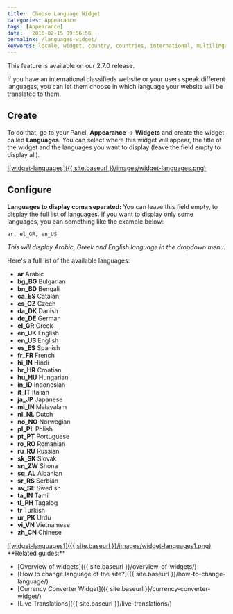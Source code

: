 ```yaml
---
title:  Choose Language Widget
categories: Appearance
tags: [Appearance]
date:   2016-02-15 09:56:58
permalink: /languages-widget/
keywords: locale, widget, country, countries, international, multilingual, change language, sidebar
---
```

<div class="alert alert-warning">
<strong><i class="glyphicon glyphicon-warning-sign"></i> </strong> This feature is available on our 2.7.0 release.
</div>

If you have an international classifieds website or your users speak different languages, you can let them choose in which language your website will be translated to them.

## Create

To do that, go to your Panel, **Appearance** -> **Widgets** and create the widget called **Languages**. You can select where this widget will appear, the title of the widget and the languages you want to display (leave the field empty to display all).

<a href="{{ site.baseurl }}/images/widget-languages.png" class="thumbnail gallery-item" data-gallery>
![widget-languages]({{ site.baseurl }}/images/widget-languages.png)
</a>

## Configure

**Languages to display coma separated:** You can leave this field empty, to display the full list of languages. If you want to display only some languages, you can something like the example below:

    ar, el_GR, en_US

_This will display Arabic, Greek and English language in the dropdown menu._

Here's a full list of the available languages:

+ **ar** Arabic
+ **bg_BG** Bulgarian
+ **bn_BD** Bengali
+ **ca_ES** Catalan
+ **cs_CZ** Czech
+ **da_DK** Danish
+ **de_DE** German
+ **el_GR** Greek
+ **en_UK** English
+ **en_US** English
+ **es_ES** Spanish
+ **fr_FR** French
+ **hi_IN** Hindi
+ **hr_HR** Croatian
+ **hu_HU** Hungarian
+ **in_ID** Indonesian
+ **it_IT** Italian
+ **ja_JP** Japanese
+ **ml_IN** Malayalam
+ **nl_NL** Dutch
+ **no_NO** Norwegian
+ **pl_PL** Polish
+ **pt_PT** Portuguese
+ **ro_RO** Romanian
+ **ru_RU** Russian
+ **sk_SK** Slovak
+ **sn_ZW** Shona
+ **sq_AL** Albanian
+ **sr_RS** Serbian
+ **sv_SE** Swedish
+ **ta_IN** Tamil
+ **tl_PH** Tagalog
+ **tr** Turkish
+ **ur_PK** Urdu
+ **vi_VN** Vietnamese
+ **zh_CN** Chinese


<a href="{{ site.baseurl }}/images/widget-languages1.png" class="thumbnail gallery-item" data-gallery>
![widget-languages1]({{ site.baseurl }}/images/widget-languages1.png)
</a>

<br>
**Related guides:**

* [Overview of widgets]({{ site.baseurl }}/overview-of-widgets/)
* [How to change language of the site?]({{ site.baseurl }}/how-to-change-language/)
* [Currency Converter Widget]({{ site.baseurl }}/currency-converter-widget/)
* [Live Translations]({{ site.baseurl }}/live-translations/)














